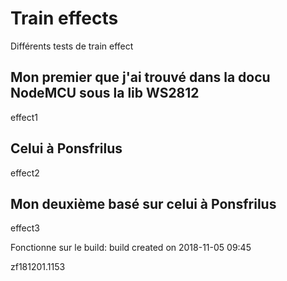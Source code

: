 # Train effects

Différents tests de train effect

## Mon premier que j'ai trouvé dans la docu NodeMCU sous la lib WS2812
effect1

## Celui à Ponsfrilus
effect2

## Mon deuxième basé sur celui à Ponsfrilus
effect3

Fonctionne sur le build:
build created on 2018-11-05 09:45


zf181201.1153



